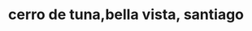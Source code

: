 ---
title: cerro de tuna,bella vista, santiago
url: /cerro-de-tuna-bella-vista-santiago/
latitude: 19.435
longitude: -70.707
---